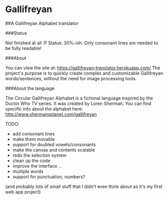 Gallifreyan
===========

##A Gallifreyan Alphabet translator

###Status

Not finished at all :P
Status: 30%-ish. Only consonant lines are needed to be fully readable!

###About

You can view the site at: https://gallifreyan-translator.herokuapp.com/
The project's purpose is to quickly create complex and customizable Gallifreyan words/sentences, without the need for image processing tools.

###About the language

The Circular Gallifreyan Alphabet is a fictional language inspired by the Doctor Who TV series. It was created by Loren Sherman.
You can find specific info about the alphabet here: http://www.shermansplanet.com/gallifreyan


TODO:
- add consonant lines
- make them movable
- support for doubled vowels/consonants
- make the canvas and contents scalable
- redo the selection system
- clean up the code
- improve the interface
...
- multiple words
- support for punctuation, numbers?

(and probably lots of small stuff that I didn't even think about as it's my first web app project)